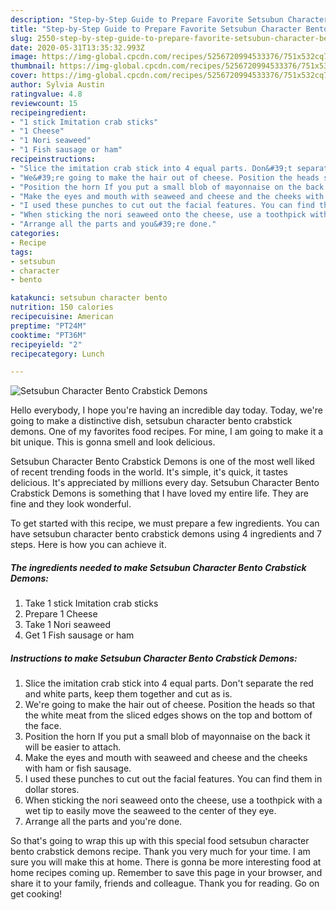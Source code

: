 ```yaml
---
description: "Step-by-Step Guide to Prepare Favorite Setsubun Character Bento Crabstick Demons"
title: "Step-by-Step Guide to Prepare Favorite Setsubun Character Bento Crabstick Demons"
slug: 2550-step-by-step-guide-to-prepare-favorite-setsubun-character-bento-crabstick-demons
date: 2020-05-31T13:35:32.993Z
image: https://img-global.cpcdn.com/recipes/5256720994533376/751x532cq70/setsubun-character-bento-crabstick-demons-recipe-main-photo.jpg
thumbnail: https://img-global.cpcdn.com/recipes/5256720994533376/751x532cq70/setsubun-character-bento-crabstick-demons-recipe-main-photo.jpg
cover: https://img-global.cpcdn.com/recipes/5256720994533376/751x532cq70/setsubun-character-bento-crabstick-demons-recipe-main-photo.jpg
author: Sylvia Austin
ratingvalue: 4.8
reviewcount: 15
recipeingredient:
- "1 stick Imitation crab sticks"
- "1 Cheese"
- "1 Nori seaweed"
- "1 Fish sausage or ham"
recipeinstructions:
- "Slice the imitation crab stick into 4 equal parts. Don&#39;t separate the red and white parts, keep them together and cut as is."
- "We&#39;re going to make the hair out of cheese. Position the heads so that the white meat from the sliced edges shows on the top and bottom of the face."
- "Position the horn If you put a small blob of mayonnaise on the back it will be easier to attach."
- "Make the eyes and mouth with seaweed and cheese and the cheeks with ham or fish sausage."
- "I used these punches to cut out the facial features. You can find them in dollar stores."
- "When sticking the nori seaweed onto the cheese, use a toothpick with a wet tip to easily move the seaweed to the center of they eye."
- "Arrange all the parts and you&#39;re done."
categories:
- Recipe
tags:
- setsubun
- character
- bento

katakunci: setsubun character bento 
nutrition: 150 calories
recipecuisine: American
preptime: "PT24M"
cooktime: "PT36M"
recipeyield: "2"
recipecategory: Lunch

---
```



![Setsubun Character Bento Crabstick Demons](https://img-global.cpcdn.com/recipes/5256720994533376/751x532cq70/setsubun-character-bento-crabstick-demons-recipe-main-photo.jpg)

Hello everybody, I hope you're having an incredible day today. Today, we're going to make a distinctive dish, setsubun character bento crabstick demons. One of my favorites food recipes. For mine, I am going to make it a bit unique. This is gonna smell and look delicious.



Setsubun Character Bento Crabstick Demons is one of the most well liked of recent trending foods in the world. It's simple, it's quick, it tastes delicious. It's appreciated by millions every day. Setsubun Character Bento Crabstick Demons is something that I have loved my entire life. They are fine and they look wonderful.


To get started with this recipe, we must prepare a few ingredients. You can have setsubun character bento crabstick demons using 4 ingredients and 7 steps. Here is how you can achieve it.

<!--inarticleads1-->

##### The ingredients needed to make Setsubun Character Bento Crabstick Demons:

1. Take 1 stick Imitation crab sticks
1. Prepare 1 Cheese
1. Take 1 Nori seaweed
1. Get 1 Fish sausage or ham




<!--inarticleads2-->

##### Instructions to make Setsubun Character Bento Crabstick Demons:

1. Slice the imitation crab stick into 4 equal parts. Don&#39;t separate the red and white parts, keep them together and cut as is.
1. We&#39;re going to make the hair out of cheese. Position the heads so that the white meat from the sliced edges shows on the top and bottom of the face.
1. Position the horn If you put a small blob of mayonnaise on the back it will be easier to attach.
1. Make the eyes and mouth with seaweed and cheese and the cheeks with ham or fish sausage.
1. I used these punches to cut out the facial features. You can find them in dollar stores.
1. When sticking the nori seaweed onto the cheese, use a toothpick with a wet tip to easily move the seaweed to the center of they eye.
1. Arrange all the parts and you&#39;re done.




So that's going to wrap this up with this special food setsubun character bento crabstick demons recipe. Thank you very much for your time. I am sure you will make this at home. There is gonna be more interesting food at home recipes coming up. Remember to save this page in your browser, and share it to your family, friends and colleague. Thank you for reading. Go on get cooking!
